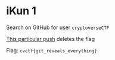 # iKun 1

Search on GitHub for user `cryptoverseCTF`

[This particular push](https://github.com/CryptoverseCTF/cxk-ball/commit/21ce430753e5821bf6b4d5346336eec1902d5107) deletes the flag

Flag: `cvctf{git_reveals_everything}`
